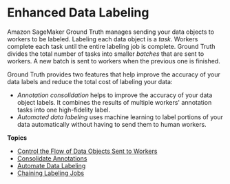 # Enhanced Data Labeling<a name="sms-data-labeling"></a>

Amazon SageMaker Ground Truth manages sending your data objects to workers to be labeled\. Labeling each data object is a *task*\. Workers complete each task until the entire labeling job is complete\. Ground Truth divides the total number of tasks into smaller *batches* that are sent to workers\. A new batch is sent to workers when the previous one is finished\.

Ground Truth provides two features that help improve the accuracy of your data labels and reduce the total cost of labeling your data:
+ *Annotation consolidation* helps to improve the accuracy of your data object labels\. It combines the results of multiple workers' annotation tasks into one high\-fidelity label\.
+ *Automated data labeling* uses machine learning to label portions of your data automatically without having to send them to human workers\.

**Topics**
+ [Control the Flow of Data Objects Sent to Workers](sms-batching.md)
+ [Consolidate Annotations](sms-annotation-consolidation.md)
+ [Automate Data Labeling](sms-automated-labeling.md)
+ [Chaining Labeling Jobs](sms-reusing-data.md)